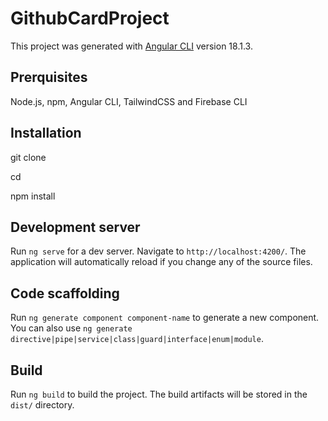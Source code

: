 # GithubCardProject

This project was generated with [Angular CLI](https://github.com/angular/angular-cli) version 18.1.3.

## Prerquisites 
Node.js, npm, Angular CLI, TailwindCSS and Firebase CLI


## Installation
git clone <repository-url>

cd <project-directory>

npm install

## Development server

Run `ng serve` for a dev server. Navigate to `http://localhost:4200/`. The application will automatically reload if you change any of the source files.

## Code scaffolding

Run `ng generate component component-name` to generate a new component. You can also use `ng generate directive|pipe|service|class|guard|interface|enum|module`.

## Build

Run `ng build` to build the project. The build artifacts will be stored in the `dist/` directory.

